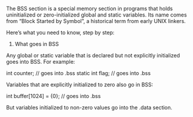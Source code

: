 The BSS section is a special memory section in programs that holds uninitialized or zero-initialized global and static variables. Its name comes from “Block Started by Symbol”, a historical term from early UNIX linkers.

Here’s what you need to know, step by step:

1. What goes in BSS

Any global or static variable that is declared but not explicitly initialized goes into BSS. For example:

int counter;       // goes into .bss
static int flag;   // goes into .bss


Variables that are explicitly initialized to zero also go in BSS:

int buffer[1024] = {0}; // goes into .bss


But variables initialized to non-zero values go into the .data section.